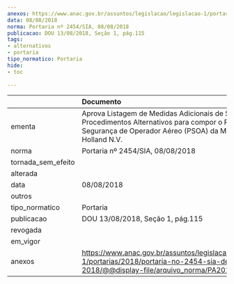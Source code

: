 ```yaml
---
anexos: https://www.anac.gov.br/assuntos/legislacao/legislacao-1/portarias/2018/portaria-no-2454-sia-de-08-08-2018/@@display-file/arquivo_norma/PA2018-2454.pdf
data: 08/08/2018
norma: Portaria nº 2454/SIA, 08/08/2018
publicacao: DOU 13/08/2018, Seção 1, pág.115
tags:
- alternativos
- portaria
tipo_normatico: Portaria
hide: 
- toc 
 
---
```


|                    | Documento                                                                                                                                                              |
|:-------------------|:-----------------------------------------------------------------------------------------------------------------------------------------------------------------------|
| ementa             | Aprova Listagem de Medidas Adicionais de Segurança e Procedimentos Alternativos para compor o Programa de Segurança de Operador Aéreo (PSOA) da Martinair Holland N.V. |
| norma              | Portaria nº 2454/SIA, 08/08/2018                                                                                                                                       |
| tornada_sem_efeito |                                                                                                                                                                        |
| alterada           |                                                                                                                                                                        |
| data               | 08/08/2018                                                                                                                                                             |
| outros             |                                                                                                                                                                        |
| tipo_normatico     | Portaria                                                                                                                                                               |
| publicacao         | DOU 13/08/2018, Seção 1, pág.115                                                                                                                                       |
| revogada           |                                                                                                                                                                        |
| em_vigor           |                                                                                                                                                                        |
| anexos             | https://www.anac.gov.br/assuntos/legislacao/legislacao-1/portarias/2018/portaria-no-2454-sia-de-08-08-2018/@@display-file/arquivo_norma/PA2018-2454.pdf                |